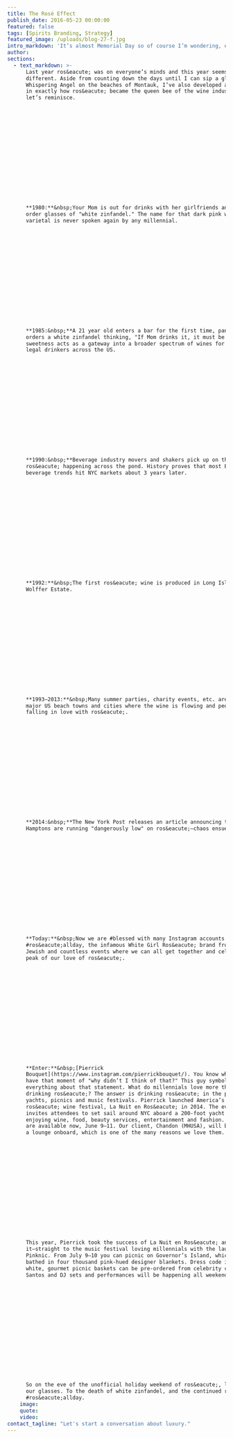 ```yaml
---
title: The Rosé Effect
publish_date: 2016-05-23 00:00:00
featured: false
tags: [Spirits Branding, Strategy]
featured_image: /uploads/blog-27-f.jpg
intro_markdown: 'It’s almost Memorial Day so of course I’m wondering, exactly how did ros&eacute; rise to total warm-weather ownership? Click through for a trip down memory lane, from 1980–now.​'
author:
sections:
  - text_markdown: >-
      Last year ros&eacute; was on everyone’s minds and this year seems no
      different. Aside from counting down the days until I can sip a glass of
      Whispering Angel on the beaches of Montauk, I’ve also developed an interest
      in exactly how ros&eacute; became the queen bee of the wine industry. So
      let’s reminisce.

















      **1980:**&nbsp;Your Mom is out for drinks with her girlfriends and they
      order glasses of "white zinfandel." The name for that dark pink wine
      varietal is never spoken again by any millennial.

















      **1985:&nbsp;**A 21 year old enters a bar for the first time, panics and
      orders a white zinfandel thinking, "If Mom drinks it, it must be okay…" The
      sweetness acts as a gateway into a broader spectrum of wines for newly
      legal drinkers across the US.

















      **1990:&nbsp;**Beverage industry movers and shakers pick up on the rise of
      ros&eacute; happening across the pond. History proves that most European
      beverage trends hit NYC markets about 3 years later.

















      **1992:**&nbsp;The first ros&eacute; wine is produced in Long Island by
      Wolffer Estate.

















      **1993–2013:**&nbsp;Many summer parties, charity events, etc. are thrown in
      major US beach towns and cities where the wine is flowing and people start
      falling in love with ros&eacute;.

















      **2014:&nbsp;**The New York Post releases an article announcing that the
      Hamptons are running "dangerously low" on ros&eacute;—chaos ensues!

















      **Today:**&nbsp;Now we are #blessed with many Instagram accounts such as
      #ros&eacute;allday, the infamous White Girl Ros&eacute; brand from The Fat
      Jewish and countless events where we can all get together and celebrate the
      peak of our love of ros&eacute;.

















      **Enter:**&nbsp;[Pierrick
      Bouquet](https://www.instagram.com/pierrickbouquet/). You know when you
      have that moment of "why didn’t I think of that?" This guy symbolizes
      everything about that statement. What do millennials love more than
      drinking ros&eacute;? The answer is drinking ros&eacute; in the presence of
      yachts, picnics and music festivals. Pierrick launched America’s first
      ros&eacute; wine festival, La Nuit en Ros&eacute; in 2014. The event
      invites attendees to set sail around NYC aboard a 200-foot yacht while
      enjoying wine, food, beauty services, entertainment and fashion. Tickets
      are available now, June 9–11. Our client, Chandon (MHUSA), will be hosting
      a lounge onboard, which is one of the many reasons we love them.

















      This year, Pierrick took the success of La Nuit en Ros&eacute; and ran with
      it—straight to the music festival loving millennials with the launch of
      Pinknic. From July 9–10 you can picnic on Governor’s Island, which will be
      bathed in four thousand pink-hued designer blankets. Dress code is pink and
      white, gourmet picnic baskets can be pre-ordered from celebrity chef Chris
      Santos and DJ sets and performances will be happening all weekend.

















      So on the eve of the unofficial holiday weekend of ros&eacute;, let’s raise
      our glasses. To the death of white zinfandel, and the continued rise of
      #ros&eacute;allday.​
    image:
    quote:
    video:
contact_tagline: "Let's start a conversation about luxury."
---
```



